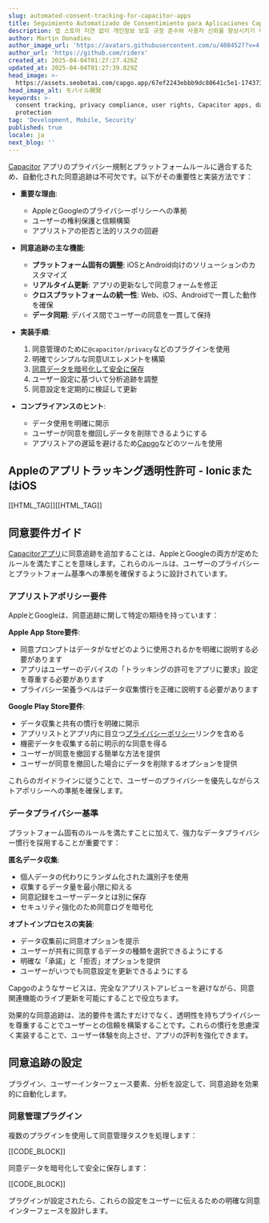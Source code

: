 ```yaml
---
slug: automated-consent-tracking-for-capacitor-apps
title: Seguimiento Automatizado de Consentimiento para Aplicaciones Capacitor
description: 앱 스토어 지연 없이 개인정보 보호 규정 준수와 사용자 신뢰를 향상시키기 위한 앱에서의 자동화된 동의 추적 구현 방법을 알아보세요.
author: Martin Donadieu
author_image_url: 'https://avatars.githubusercontent.com/u/4084527?v=4'
author_url: 'https://github.com/riderx'
created_at: 2025-04-04T01:27:27.426Z
updated_at: 2025-04-04T01:27:39.829Z
head_image: >-
  https://assets.seobotai.com/capgo.app/67ef2243ebbb9dc80641c5e1-1743730059829.jpg
head_image_alt: モバイル開発
keywords: >-
  consent tracking, privacy compliance, user rights, Capacitor apps, data
  protection
tag: 'Development, Mobile, Security'
published: true
locale: ja
next_blog: ''
---
```


[Capacitor](https://capacitorjscom/) アプリのプライバシー規制とプラットフォームルールに適合するため、自動化された同意追跡は不可欠です。以下がその重要性と実装方法です：

-   **重要な理由**:
    
    -   AppleとGoogleのプライバシーポリシーへの準拠
    -   ユーザーの権利保護と信頼構築
    -   アプリストアの拒否と法的リスクの回避
-   **同意追跡の主な機能**:
    
    -   **プラットフォーム固有の調整**: iOSとAndroid向けのソリューションのカスタマイズ
    -   **リアルタイム更新**: アプリの更新なしで同意フォームを修正
    -   **クロスプラットフォームの統一性**: Web、iOS、Androidで一貫した動作を確保
    -   **データ同期**: デバイス間でユーザーの同意を一貫して保持
-   **実装手順**:
    
    1.  同意管理のために`@capacitor/privacy`などのプラグインを使用
    2.  明確でシンプルな同意UIエレメントを構築
    3.  [同意データを暗号化して安全に保存](https://capgoapp/docs/cli/migrations/encryption/)
    4.  ユーザー設定に基づいて分析追跡を調整
    5.  同意設定を定期的に検証して更新
-   **コンプライアンスのヒント**:
    
    -   データ使用を明確に開示
    -   ユーザーが同意を撤回しデータを削除できるようにする
    -   アプリストアの遅延を避けるため[Capgo](https://capgoapp/)などのツールを使用

## Appleのアプリトラッキング透明性許可 - IonicまたはiOS 

[[HTML_TAG]][[HTML_TAG]]

## 同意要件ガイド

[Capacitorアプリ](https://capgoapp/blog/capacitor-comprehensive-guide/)に同意追跡を追加することは、AppleとGoogleの両方が定めたルールを満たすことを意味します。これらのルールは、ユーザーのプライバシーとプラットフォーム基準への準拠を確保するように設計されています。

### アプリストアポリシー要件

AppleとGoogleは、同意追跡に関して特定の期待を持っています：

**Apple App Store要件**:

-   同意プロンプトはデータがなぜどのように使用されるかを明確に説明する必要があります
-   アプリはユーザーのデバイスの「トラッキングの許可をアプリに要求」設定を尊重する必要があります
-   プライバシー栄養ラベルはデータ収集慣行を正確に説明する必要があります

**Google Play Store要件**:

-   データ収集と共有の慣行を明確に開示
-   アプリリストとアプリ内に目立つ[プライバシーポリシー](https://capgoapp/dp/)リンクを含める
-   機密データを収集する前に明示的な同意を得る
-   ユーザーが同意を撤回する簡単な方法を提供
-   ユーザーが同意を撤回した場合にデータを削除するオプションを提供

これらのガイドラインに従うことで、ユーザーのプライバシーを優先しながらストアポリシーへの準拠を確保します。

### データプライバシー基準

プラットフォーム固有のルールを満たすことに加えて、強力なデータプライバシー慣行を採用することが重要です：

**匿名データ収集**:

-   個人データの代わりにランダム化された識別子を使用
-   収集するデータ量を最小限に抑える
-   同意記録をユーザーデータとは別に保存
-   セキュリティ強化のため同意ログを暗号化

**オプトインプロセスの実装**:

-   データ収集前に同意オプションを提示
-   ユーザーが共有に同意するデータの種類を選択できるようにする
-   明確な「承諾」と「拒否」オプションを提供
-   ユーザーがいつでも同意設定を更新できるようにする

Capgoのようなサービスは、完全なアプリストアレビューを避けながら、同意関連機能のライブ更新を可能にすることで役立ちます。

効果的な同意追跡は、法的要件を満たすだけでなく、透明性を持ちプライバシーを尊重することでユーザーとの信頼を構築することです。これらの慣行を思慮深く実装することで、ユーザー体験を向上させ、アプリの評判を強化できます。

## 同意追跡の設定

プラグイン、ユーザーインターフェース要素、分析を設定して、同意追跡を効果的に自動化します。

### 同意管理プラグイン

複数のプラグインを使用して同意管理タスクを処理します：

[[CODE_BLOCK]]

同意データを暗号化して安全に保存します：

[[CODE_BLOCK]]

プラグインが設定されたら、これらの設定をユーザーに伝えるための明確な同意インターフェースを設計します。